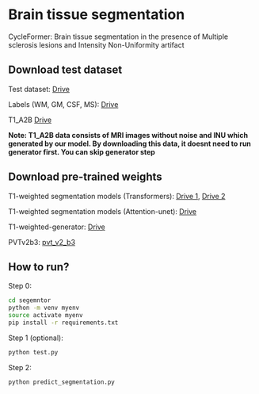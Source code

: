 # Brain tissue segmentation
CycleFormer: Brain tissue segmentation in the presence of Multiple sclerosis lesions and Intensity Non-Uniformity artifact

## Download test dataset

Test dataset: [Drive](https://drive.google.com/file/d/1_Q0-VO_8xajg4ZtQYclq6t4fr0lANE8_/view?usp=sharing)

Labels (WM, GM, CSF, MS): [Drive](https://drive.google.com/file/d/1iyJalNDdhZaPUkYuV_KphLW8NpzvgNDz/view?usp=sharing)

T1_A2B [Drive](https://drive.google.com/file/d/16TVJTplWBkUty_VjE3F4-x2UuqodVfeP/view?usp=sharing)

**Note: T1_A2B data consists of MRI images without noise and INU which generated by our model. By downloading this data, it doesnt need to run generator first. You can skip generator step**

## Download pre-trained weights
T1-weighted segmentation models (Transformers): [Drive 1](https://drive.google.com/file/d/1sFtfAtIuaqd0XlQW225m0EDj9tYLDKTY/view?usp=sharing), [Drive 2](https://drive.google.com/file/d/1PiVRVKw2mQM3BL4HvEYiOW15N5MnZT9e/view?usp=sharing)

T1-weighted segmentation models (Attention-unet): [Drive](https://drive.google.com/file/d/18LsqKVm-cs8V2aR01HEvnXo-bebo0Akq/view?usp=sharing)

T1-weighted-generator: [Drive](https://drive.google.com/file/d/1tPFXAiXkm1hq0j4_wHP7U2mNr0s8ETsy/view?usp=sharing)

PVTv2b3: [pvt_v2_b3](https://github.com/whai362/PVT/releases/download/v2/pvt_v2_b3.pth)

## How to run?
Step 0:
```bash
cd segemntor
python -m venv myenv
source activate myenv
pip install -r requirements.txt
```

Step 1 (optional):
```bash
python test.py
```

Step 2:
```bash
python predict_segmentation.py
```
